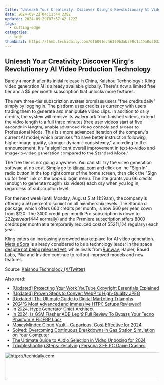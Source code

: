 ```yaml
---
title: "Unleash Your Creativity: Discover Kling's Revolutionary AI Video Production Technology"
date: 2024-09-22T04:11:44.238Z
updated: 2024-09-29T07:57:42.122Z
tags:
  - cutting-edge
categories:
  - tech
thumbnail: https://thmb.techidaily.com/6f6094ec46399b3ab308c1c10a0d303a8a2fe57d58887a0de4be9b5a76727ac2.jpg
---
```


## Unleash Your Creativity: Discover Kling's Revolutionary AI Video Production Technology

Barely a month after its initial release in China, Kaishou Technology's Kling video generation AI is already available globally. There's now a limited free tier and a $5 per month subscription that unlocks more features.

 The new three-tier subscription system promises users "free credits daily" simply by logging in. The platform uses credits as currency with users trading them to generate and manipulate video clips. In addition to daily credits, the system will remove its watermark from finished videos, extend the video length to a full three minutes (free user videos start at five seconds in length), enable advanced video controls and access to Professional Mode. This is a more advanced iteration of the company's current AI model, which promises "to have better instruction following, higher image quality, stronger dynamic consistency," according to the announcement. It's "a significant overall improvement in text-to-video and image-to-video generation compared to the Standard Mode."

 The free tier is not going anywhere. You can still try the video generation software at no cost. Simply go to [klingai.com](https://klingai.com/) and click on the "Sign In" radio button in the top right corner of the home screen, then click the "SIgn up for free" link on the pop-up login menu. The site grants you 66 credits (enough to generate roughly six videos) each day when you log in, regardless of subscription level.

 For the next week (until Monday, August 5 at 11:59am), the company is offering a 50 percent discount on all membership levels. The Standard package, which offers 660 credits per month, is now $60 per year, down from $120\. The 3000 credit-per-month Pro subscription is down to $222 per year ($444 normally) and the Premiere subscription offers 8000 credits per month at a temporarily reduced cost of $552 ($1,104 regularly) each year.

 Kling enters an increasingly crowded marketplace for AI video generation. [Meta's Sora](https://hardware-updates.techidaily.com/1723862789486-introducing-vaios-game-changing-portable-monitor-the-worlds-lightest-screen-weighing-only-072-pounds/) is already considered to be a technology leader in the space [despite not being released yet](https://some-approaches.techidaily.com/2024-approved-unveiling-hidden-facebook-data-and-protecting-yourself-online/), while rivals from [Runway](https://x.com/runwayml/status/1817963062646722880), Hapier, Based Labs, Pika and Invideo continue to roll out improved models and new features.

 Source: [Kaishou Technology (X/Twitter)](https://x.com/Kling%5Fai/status/1818202518998138970)

<ins class="adsbygoogle"
     style="display:block"
     data-ad-format="autorelaxed"
     data-ad-client="ca-pub-7571918770474297"
     data-ad-slot="1223367746"></ins>

<ins class="adsbygoogle"
     style="display:block"
     data-ad-client="ca-pub-7571918770474297"
     data-ad-slot="8358498916"
     data-ad-format="auto"
     data-full-width-responsive="true"></ins>

<span class="atpl-alsoreadstyle">Also read:</span>
<div><ul>
<li><a href="https://facebook-video-share.techidaily.com/updated-protecting-your-work-youtube-copyright-essentials-explained/"><u>[Updated] Protecting Your Work YouTube Copyright Essentials Explained</u></a></li>
<li><a href="https://some-skills.techidaily.com/updated-proven-steps-to-convert-webp-to-high-quality-jpeg/"><u>[Updated] Proven Steps to Convert WebP to High-Quality JPEG</u></a></li>
<li><a href="https://some-skills.techidaily.com/updated-the-ultimate-guide-to-digital-marketing-triumphs/"><u>[Updated] The Ultimate Guide to Digital Marketing Triumphs</u></a></li>
<li><a href="https://buynow-reviews.techidaily.com/2024s-most-advanced-and-immersive-htpc-setups-reviewed/"><u>2024'S Most Advanced and Immersive HTPC Setups Reviewed!</u></a></li>
<li><a href="https://fox-friendly.techidaily.com/in-2024-hype-generator-chief-architect/"><u>In 2024, Hype Generator Chief Architect</u></a></li>
<li><a href="https://bypass-frp.techidaily.com/in-2024-is-gsm-flasher-adb-legit-full-review-to-bypass-your-tecno-phantom-v-flipfrp-lock-by-drfone-android/"><u>In 2024, Is GSM Flasher ADB Legit? Full Review To Bypass Your Tecno Phantom V FlipFRP Lock</u></a></li>
<li><a href="https://some-skills.techidaily.com/moneyminded-cloud-vault-capacious-cost-effective-for-2024/"><u>MoneyMinded Cloud Vault - Capacious, Cost-Effective for 2024</u></a></li>
<li><a href="https://win-able.techidaily.com/solved-overcoming-continuous-breakdowns-in-gas-station-simulation-on-your-computer/"><u>Solved: Overcoming Continuous Breakdowns in Gas Station Simulation on Your Computer</u></a></li>
<li><a href="https://some-skills.techidaily.com/the-ultimate-guide-to-audio-selection-in-video-unboxing-for-2024/"><u>The Ultimate Guide to Audio Selection in Video Unboxing for 2024</u></a></li>
<li><a href="https://win-able.techidaily.com/troubleshooting-steps-resolving-persona-3-fe-pc-game-crashes/"><u>Troubleshooting Steps: Resolving Persona 3 FE PC Game Crashes</u></a></li>
</ul></div>

<!-- affiliate ads begin -->
<a href="https://ephamedtechinc.pxf.io/c/5597632/2130533/26400" target="_top" id="2130533">
  <img src="//a.impactradius-go.com/display-ad/26400-2130533" border="0" alt="https://techidaily.com" width="728" height="90"/>
</a>
<img height="0" width="0" src="https://ephamedtechinc.pxf.io/i/5597632/2130533/26400" style="position:absolute;visibility:hidden;" border="0" />
<!-- affiliate ads end -->

